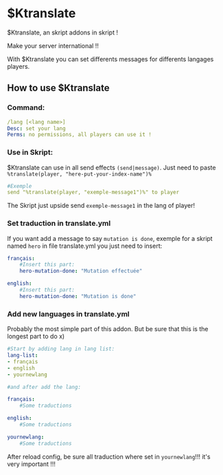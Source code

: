 # $Ktranslate
$Ktranslate, an skript addons in skript !

Make your server international !!

With $Ktranslate you can set differents messages for differents langages players.

## How to use $Ktranslate

### Command:
```yml
/lang [<lang name>]
Desc: set your lang
Perms: no permissions, all players can use it !
```

### Use in Skript:
$Ktranslate can use in all send effects `(send|message)`.
Just need to paste `%translate(player, "here-put-your-index-name")%`
```yml
#Exemple
send "%translate(player, "exemple-message1")%" to player
```
The Skript just upside send `exemple-message1` in the lang of player!

### Set traduction in translate.yml
If you want add a message to say `mutation is done`, exemple for a skript named `hero`
in file translate.yml you just need to insert:
```yml
français:
    #Insert this part:
    hero-mutation-done: "Mutation effectuée"

english:
    #Insert this part:
    hero-mutation-done: "Mutation is done"
```

### Add new languages in translate.yml
Probably the most simple part of this addon.
But be sure that this is the longest part to do x)
```yml
#Start by adding lang in lang list:
lang-list:
- français
- english
- yournewlang

#and after add the lang:

français:
    #Some traductions

english:
    #Some traductions

yournewlang:
    #Some traductions
```
After reload config, be sure all traduction where set in `yournewlang`!!! it's very important !!!

